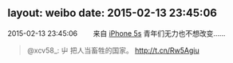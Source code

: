 layout: weibo
date: 2015-02-13 23:45:06
---
2015-02-13 23:45:06  &nbsp;&nbsp;&nbsp;&nbsp;&nbsp;&nbsp; 来自 <a href="sinaweibo://customweibosource" rel="nofollow">iPhone 5s</a>
青年们无力也不想改变……
>  @xcv58_: 屮 把人当畜牲的国家。 http://t.cn/Rw5Agiu ​​​
